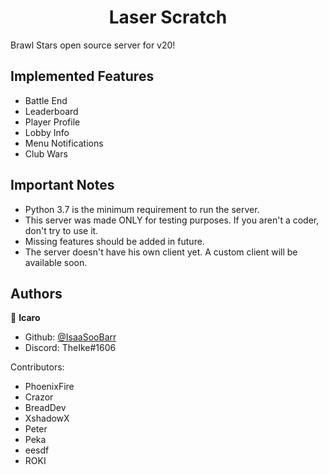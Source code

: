 <h1 align="center">Laser Scratch</h1>

Brawl Stars open source server for v20!



## Implemented Features
  - Battle End
  - Leaderboard
  - Player Profile
  - Lobby Info
  - Menu Notifications
  - Club Wars


## Important Notes
  - Python 3.7 is the minimum requirement to run the server.
  - This server was made ONLY for testing purposes. If you aren't a coder, don't try to use it.
  - Missing features should be added in future.
  - The server doesn't have his own client yet. A custom client will be available soon.


## Authors
👤 **Icaro**
* Github: [@IsaaSooBarr](https://github.com/IsaaSooBarr)
* Discord: TheIke#1606


Contributors:
- PhoenixFire
- Crazor
- BreadDev
- XshadowX
- Peter
- Peka
- eesdf
- ROKI
